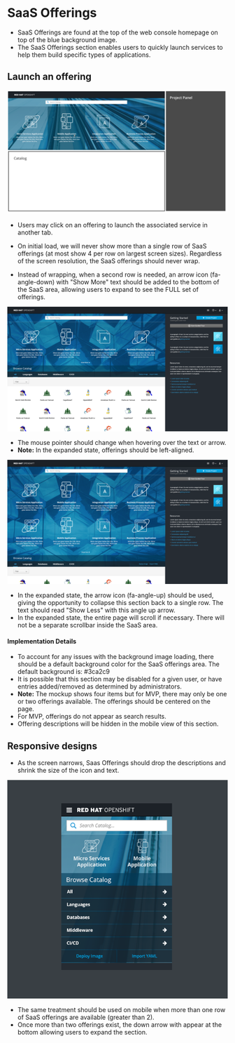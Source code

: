 # SaaS Offerings

- SaaS Offerings are found at the top of the web console homepage on top of the blue background image.
- The SaaS Offerings section enables users to quickly launch services to help them build specific types of applications.

## Launch an offering

![offerings](img/Layout.png)
- Users may click on an offering to launch the associated service in another tab.


- On initial load, we will never show more than a single row of SaaS offerings (at most show 4 per row on largest screen sizes). Regardless of the screen resolution, the SaaS offerings should never wrap.
- Instead of wrapping, when a second row is needed, an arrow icon (fa-angle-down) with "Show More" text should be added to the bottom of the SaaS area, allowing users to expand to see the FULL set of offerings.

![offerings](img/DESKTOP.png)
- The mouse pointer should change when hovering over the text or arrow.
- **Note:** In the expanded state, offerings should be left-aligned.

![offerings](img/DESKTOP-2.png)
- In the expanded state, the arrow icon (fa-angle-up) should be used, giving the opportunity to collapse this section back to a single row. The text should read "Show Less" with this angle up arrow.   
- In the expanded state, the entire page will scroll if necessary. There will not be a separate scrollbar inside the SaaS area.


#### Implementation Details
- To account for any issues with the background image loading, there should be a default background color for the SaaS offerings area. The default background is: #3ca2c9
- It is possible that this section may be disabled for a given user, or have entries added/removed as determined by administrators.
- **Note:** The mockup shows four items but for MVP, there may only be one or two offerings available. The offerings should be centered on the page.
- For MVP, offerings do not appear as search results.
- Offering descriptions will be hidden in the mobile view of this section.


## Responsive designs

- As the screen narrows, Saas Offerings should drop the descriptions and shrink the size of the icon and text.

![offerings 2](img/Mobile-V2.png)

- The same treatment should be used on mobile when more than one row of SaaS offerings are available (greater than 2).
- Once more than two offerings exist, the down arrow with appear at the bottom allowing users to expand the section.
